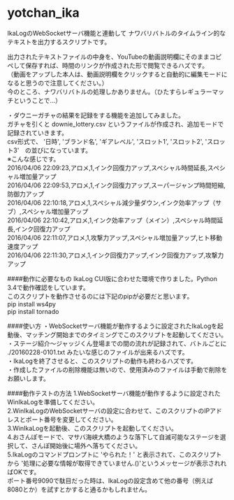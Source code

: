 # yotchan_ika
IkaLogのWebSocketサーバ機能と連動して ナワバリバトルのタイムライン的なテキストを出力するスクリプトです。  
  
出力されたテキストファイルの中身を、YouTubeの動画説明欄にそのままコピペして保存すれば、時間のリンクが作成された形で閲覧できるハズです。  
（動画をアップした本人は、動画説明欄をクリックすると自動的に編集モードになると思うので注意してください。）  
今のところ、ナワバリバトルの処理しかありません。（ひたすらレギュラーマッチということで…）  

・ダウニーガチャの結果を記録をする機能を追加してみました。  
ガチャを引くと downie_lottery.csv というファイルが作成され、追加モードで記録されていきます。  
csv形式で、 '日時',  'ブランド名',  'ギアレベル',  'スロット1',  'スロット2',  'スロット3'　の並びになっています。  
※こんな感じです。  
2016/04/06 22:09:23,アロメ,1,インク回復力アップ,スペシャル時間延長,スペシャル増加量アップ  
2016/04/06 22:09:53,アロメ,1,インク回復力アップ,スーパージャンプ時間短縮,防御力アップ  
2016/04/06 22:10:18,アロメ,1,スペシャル減少量ダウン,インク効率アップ（サブ）,スペシャル増加量アップ  
2016/04/06 22:10:42,アロメ,1,インク効率アップ（メイン）,スペシャル時間延長,インク回復力アップ  
2016/04/06 22:11:07,アロメ,1,攻撃力アップ,スペシャル増加量アップ,ヒト移動速度アップ  
2016/04/06 22:11:30,アロメ,1,インク回復力アップ,インク回復力アップ,攻撃力アップ  
  
  
####動作に必要なもの
IkaLog CUI版に合わせた環境で作りました。Python 3.4で動作確認をしています。  
このスクリプトを動作させるのには下記のpipが必要だと思います。  
pip install ws4py  
pip install tornado  
  
####使い方
・WebSocketサーバ機能が動作するように設定されたIkaLogを起動後、マッチング開始までのタイミングでこのスクリプトを起動してください。  
・ステージ紹介～ジャッジくん登場までの間の流れが記録されて、バトルごとに ./20160228-0101.txt みたいな感じのファイルが出来るハズです。  
・IkaLogを終了させると、このスクリプトの動作も終わるハズです。  
・作成したファイルの削除機能は無いので、使用済みのファイルは手動で削除をお願いします。  
  
####動作テストの方法
1.WebSocketサーバ機能が動作するように設定されたWinIkaLogを準備してください。  
2.WinIkaLogのWebSocketサーバの設定に合わせて、このスクリプトのIPアドレスとポート番号を変更してください。  
3.WinIkaLogを起動後、このスクリプトを起動してください。  
4.おさんぽモードで、マサバ海峡大橋のような落下して自滅可能なステージを選択して、さんぽ開始後に場外へ落ちてください。  
5.IkaLogのコマンドプロンプトに 'やられた！' と表示されて、このスクリプトから '処理に必要な情報が取得できていません.()'というメッセージが表示されればOKです。  
ポート番号9090で駄目だった時は、IkaLogの設定含めて他の番号（例えば 8080とか）を試すとかすると通るかもしれません。  
